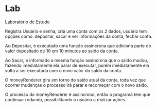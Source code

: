 # Lab


Laboratório de Estudo


Registra Usuário e senha, cria uma conta com os 2 dados, usuário tem opções como:
depositar, sacar e ver informações da conta, fechar conta.
		
Ao Depositar, é executado uma função assincrona que adiciona parte do valor depositado 
de 10 em 10 minutos ao saldo da conta.
		
Ao Sacar, é informado a mesma função assincrona que o saldo mudou, fazendo imediatamente ela parar de executar,
porém imediatamente ela volta a ser executada com o novo valor do saldo da conta.
		
O moneyRenderer gira em torno do saldo atual da conta, toda vez que ocorrer mudanças o processo irá parar
e recomeçar com o novo saldo.

O processo do moneyRenderer é assincrono, então o programa tem que continuar rodando, possibilitando o usuário a realizar ações.